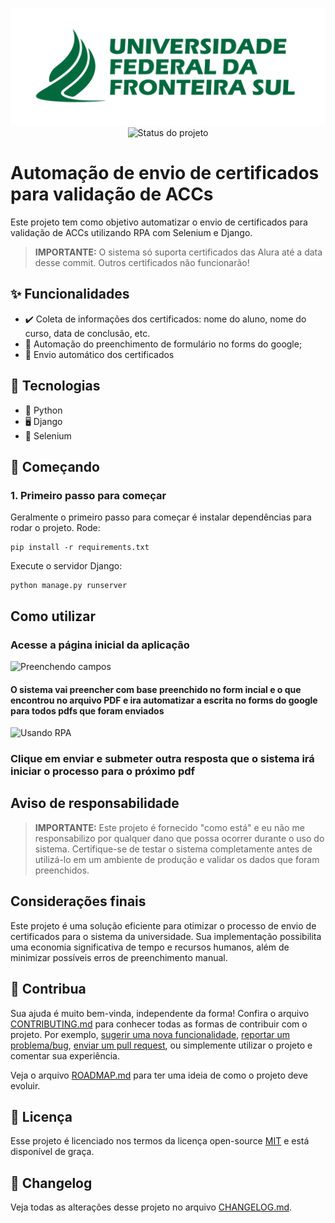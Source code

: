 <p align="center">
    <img width="800" src="https://raw.githubusercontent.com/mascDriver/automacaoAccUFFS/master/assets/logo_uffs.png" title="Logo do projeto"><br />
    <img src="https://img.shields.io/maintenance/yes/2023?style=for-the-badge" title="Status do projeto">
</p>

# Automação de envio de certificados para validação de ACCs

Este projeto tem como objetivo automatizar o envio de certificados para validação de ACCs utilizando RPA com Selenium e
Django.

> **IMPORTANTE:** O sistema só suporta certificados das Alura até a data desse commit.
> Outros certificados não funcionarão!

## ✨ Funcionalidades

* ✔️ Coleta de informações dos certificados: nome do aluno, nome do curso, data de conclusão, etc.
* 🥢 Automação do preenchimento de formulário no forms do google;
* 🖖 Envio automático dos certificados

## 🔧 Tecnologias

- 🐍 Python
- 🖥 Django
- 🤖 Selenium

## 🚀 Começando

### 1. Primeiro passo para começar

Geralmente o primeiro passo para começar é instalar dependências para rodar o projeto. Rode:

```shell
pip install -r requirements.txt
```

Execute o servidor Django:

```shell
python manage.py runserver
```

## Como utilizar

### Acesse a página inicial da aplicação

![Preenchendo campos](mascDriver/automacaoAccUFFS/preenchendo_campos.gif)

#### O sistema vai preencher com base preenchido no form incial e o que encontrou no arquivo PDF e ira automatizar a escrita no forms do google para todos pdfs que foram enviados

![Usando RPA](mascDriver/automacaoAccUFFS/usando_rpa.gif)

### Clique em enviar e submeter outra resposta que o sistema irá iniciar o processo para o próximo pdf

## Aviso de responsabilidade

> **IMPORTANTE:** Este projeto é fornecido "como está" e eu não me responsabilizo por qualquer dano que possa ocorrer
> durante o uso do sistema. Certifique-se de testar o sistema completamente antes de utilizá-lo em um ambiente de
> produção e validar os dados que foram preenchidos.

## Considerações finais

Este projeto é uma solução eficiente para otimizar o processo de envio de certificados para o sistema da universidade.
Sua implementação possibilita uma economia significativa de tempo e recursos humanos, além de minimizar possíveis erros
de preenchimento manual.

## 🤝 Contribua

Sua ajuda é muito bem-vinda, independente da forma! Confira o arquivo [CONTRIBUTING.md](CONTRIBUTING.md) para conhecer
todas as formas de contribuir com o projeto. Por
exemplo, [sugerir uma nova funcionalidade](https://github.com/ccuffs/template/issues/new?assignees=&labels=&template=feature_request.md&title=), [reportar um problema/bug](https://github.com/ccuffs/template/issues/new?assignees=&labels=bug&template=bug_report.md&title=), [enviar um pull request](https://github.com/ccuffs/hacktoberfest/blob/master/docs/tutorial-pull-request.md),
ou simplemente utilizar o projeto e comentar sua experiência.

Veja o arquivo [ROADMAP.md](ROADMAP.md) para ter uma ideia de como o projeto deve evoluir.

## 🎫 Licença

Esse projeto é licenciado nos termos da licença open-source [MIT](https://choosealicense.com/licenses/mit) e está
disponível de graça.

## 🧬 Changelog

Veja todas as alterações desse projeto no arquivo [CHANGELOG.md](CHANGELOG.md).
